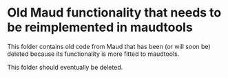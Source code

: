 # Old Maud functionality that needs to be reimplemented in maudtools


This folder contains old code from Maud that has been (or will soon be) deleted
because its functionality is more fitted to maudtools.

This folder should eventually be deleted.